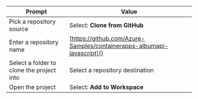 | Prompt           | Value                                                                                                                                    |
|-----------------------------|--------------------------------------------------------------------------------------------------------------------------------------------|
| Pick a repository source             | Select: <b>Clone from GitHub</b>                  |
| Enter a repository name         | [https://github.com/Azure-Samples/containerapps-albumapi-javascript]()                  |
| Select a folder to clone the project into | Select a repository destination |
| Open the project        | Select: <b>Add to Workspace</b>
